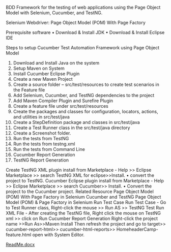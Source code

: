 BDD Framework for the testing of web applications using the Page Object Model with Selenium, Cucumber, and TestNG.

Selenium Webdriver: Page Object Model (POM) With Page Factory

Prerequisite software
•	Download & Install JDK
•	Download & Install Eclipse IDE

Steps to setup Cucumber Test Automation Framework using Page Object Model

1.	Download and Install Java on the system
2.	Setup Maven on System
3.	Install Cucumber Eclipse Plugin 
4.	Create a new Maven Project
5.	Create a source folder – src/test/resources to create test scenarios in the Feature file
6.	Add Selenium, Cucumber, and TestNG dependencies to the project
7.	Add Maven Compiler Plugin and Surefire Plugin
8.	Create a feature file under src/test/resources
9.	Create the packages and classes for configuration, locators, actions, and utilities in src/test/java
10.	Create a StepDefinition package and classes in src/test/java
11.	Create a Test Runner class in the src/test/java directory
12.	Create a Screenshot folder.
13.	Run the tests from TestNG
14.	Run the tests from testng.xml
15.	Run the tests from Command Line
16.	Cucumber Report Generation
17.	TestNG Report Generation

Create TestNG XML plugin install from Marketplace - Help >> Eclipse Marketplace >> search TestNG XML for eclipse>>Install.
•	convert the project to TestNG.
Cucumber Eclipse plugin install from Marketplace - Help >> Eclipse Marketplace >> search Cucumber>> Install.
•	Convert the project to the Cucumber project.
Related Resource
Page Object Model (POM) With Page Factory in Selenium Cucumber and TestNG
Page Object Model (POM) & Page Factory in Selenium
Run Test Case
Run Test Case - Go to Test Runner class, Right-click the mouse >> Run AS >> TestNG Test 
Run XML File - After creating the TestNG file, Right click the mouse on TestNG xml >> click on Run
Cucumber Report Generation
Right-click the project name >>Run As>>Maven Install
Then refresh the project and go to target>> cucumber-report-html>> cucumber-html-reports>> HomeheaderCamp-feature.html open with System Editor.
 

[ReadMe.docx](https://github.com/parufatima/JavaPractice1/files/11183985/ReadMe.docx)

